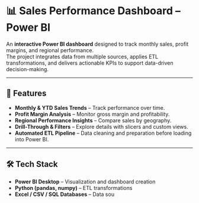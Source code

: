 # 📊 Sales Performance Dashboard – Power BI

An **interactive Power BI dashboard** designed to track monthly sales, profit margins, and regional performance.  
The project integrates data from multiple sources, applies ETL transformations, and delivers actionable KPIs to support data-driven decision-making.

---

## 🚀 Features
- **Monthly & YTD Sales Trends** – Track performance over time.
- **Profit Margin Analysis** – Monitor gross margin and profitability.
- **Regional Performance Insights** – Compare sales by geography.
- **Drill-Through & Filters** – Explore details with slicers and custom views.
- **Automated ETL Pipeline** – Data cleaning and preparation before loading into Power BI.

---

## 🛠 Tech Stack
- **Power BI Desktop** – Visualization and dashboard creation
- **Python (pandas, numpy)** – ETL transformations
- **Excel / CSV / SQL Databases** – Data sou
